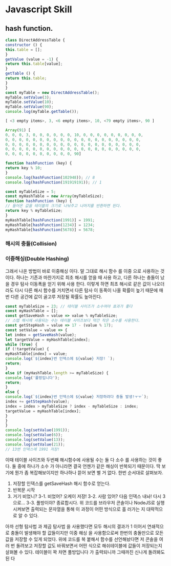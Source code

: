 Javascript Skill 
=================

## hash function. 
```javascript
class DirectAddressTable {
constructor () {
this.table = [];
}
getValue (value = -1) {
return this.table[value];
}
getTable () {
return this.table;
}
}
const myTable = new DirectAddressTable();
myTable.setValue(3);
myTable.setValue(10);
myTable.setValue(90);
console.log(myTable.getTable());

[ <3 empty items>, 3, <6 empty items>, 10, <79 empty items>, 90 ]

Array(91) [
0, 0, 0, 3, 0, 0, 0, 0, 0, 0, 10, 0, 0, 0, 0, 0, 0, 0, 0, 0,
0, 0, 0, 0, 0, 0, 0, 0, 0, 0, 0, 0, 0, 0, 0, 0, 0, 0, 0, 0,
0, 0, 0, 0, 0, 0, 0, 0, 0, 0, 0, 0, 0, 0, 0, 0, 0, 0, 0, 0,
0, 0, 0, 0, 0, 0, 0, 0, 0, 0, 0, 0, 0, 0, 0, 0, 0, 0, 0, 0,
0, 0, 0, 0, 0, 0, 0, 0, 0, 0, 90]

function hashFunction (key) {
return key % 10;
}
console.log(hashFunction(102948)); // 8
console.log(hashFunction(191919191)); // 1

const myTableSize = 5;
const myHashTable = new Array(myTableSize);
function hashFunction (key) {
// 들어온 값을 테이블의 크기로 나눠주고 나머지를 반환하면 된다.
return key % myTableSize;
}
myHashTable[hashFunction(1991)] = 1991;
myHashTable[hashFunction(1234)] = 1234;
myHashTable[hashFunction(5678)] = 5678;

```
### 해시의 충돌(Collision)
### 이중해싱(Double Hashing)
그래서 나온 방법이 바로 이중해싱 이다. 말 그대로 해시 함수 를 이중 으로 사용하는 것이다.
하나는 기존과 마찬가지로 최초 해시를 얻을 때 사용 하고, 다른 하나는 충돌이 났을 경우 탐사 이동폭을 얻기
위해 사용 한다. 이렇게 하면 최초 해시로 같은 값이 나오더라도 다시 다른 해시 함수를 거치면서 다른 탐사 이
동폭이 나올 확률이 높기 때문에 매번 다른 공간에 값이 골고루 저장될 확률도 높아진다.

```javascript
const myTableSize = 23; // 테이블 사이즈가 소수여야 효과가 좋다
const myHashTable = [];
const getSaveHash = value => value % myTableSize;
// 스텝 해시에 사용되는 수는 테이블 사이즈보다 약간 작은 소수를 사용한다.
const getStepHash = value => 17 - (value % 17);
const setValue = value => {
let index = getSaveHash(value);
let targetValue = myHashTable[index];
while (true) {
if (!targetValue) {
myHashTable[index] = value;
console.log(`${index}번 인덱스에 ${value} 저장! `);
return;
}
else if (myHashTable.length >= myTableSize) {
console.log('풀방입니다');
return;
}
else {
console.log(`${index}번 인덱스에 ${value} 저장하려다 충돌 발생!ㅜㅜ`);
index += getStepHash(value);
index = index > myTableSize ? index - myTableSize : index;
targetValue = myHashTable[index];
}
}
}
console.log(setValue(1991));
console.log(setValue(6));
console.log(setValue(13));
console.log(setValue(21));
// 13번 인덱스에 1991 저장!
```
이때 테이블 사이즈와 두번째 해시함수에 사용될 수는 둘 다 소수 를 사용하는 것이 좋다. 둘 중에 하나가 소수
가 아니라면 결국 언젠가 같은 해싱이 반복되기 때문이다. 딱 보기에 뭔가 좀 복잡해보이지만 하나하나 뜯어
보면 별 거 없다. 한번 순서대로 살펴보자.
1. 저장할 인덱스를 getSaveHash 해시 함수로 얻는다.
2. 반복문 시작
3. 거기 비었니?
3-1. 비었어? 오케이 저장!
3-2. 사람 있어? 다음 인덱스 내놔! 다시 3으로…
3-3. 풀방이야? 종료합시다.
위 코드를 브라우저 콘솔이나 NodeJS로 실행시켜보면 출력되는 문자열을 통해 이 과정이 어떤 방식으로 흘
러가는 지 대략적으로 알 수 있다.

아까 선형 탐사법 과 제곱 탐사법 을 사용했다면 모두 해시의 결과가 1 이어서 연쇄적으로 충돌이 발생해야 할
값들이지만 이중 해싱 을 사용함으로써 한번의 충돌만으로 모든 값을 저장할 수 있게 되었다. 위에 코드를 복
붙해서 함수를 선언해놨다면 저 콘솔을 여러 번 돌려보고 저장할 값도 바꿔보면서 어떤 식으로 해쉬테이블에
값들이 저장되는지 살펴볼 수 있다. 테이블이 꽉 차면 풀방입니다 가 출력되니까 그때까진 신나게 돌려봐도 된
다

